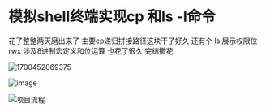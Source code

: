 # 模拟shell终端实现cp 和ls -l命令
花了整整两天磨出来了 主要cp递归拼接路径这块干了好久  还有个 ls 展示权限位rwx   涉及8进制宏定义和位运算  也花了很久 完结撒花

![1700452069375](https://github.com/yfabc123/my_project/assets/103840107/87d50276-eca8-4834-95be-4a2892544636)

![image](https://github.com/yfabc123/my_project/assets/103840107/57b775bc-1cd1-4ad6-aadf-fbc8491524af)



![项目流程](https://github.com/yfabc123/my_project/assets/103840107/631850e8-e7ab-4cbb-9fa2-af71954399c9)
